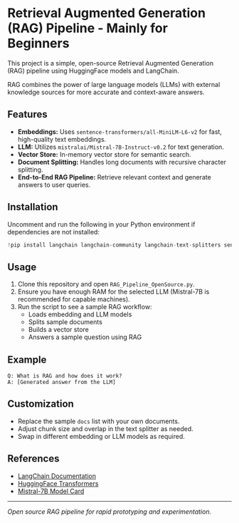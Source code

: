 
# Retrieval Augmented Generation (RAG) Pipeline - Mainly for Beginners

This project is a simple, open-source Retrieval Augmented Generation (RAG) pipeline using HuggingFace models and LangChain. 

RAG combines the power of large language models (LLMs) with external knowledge sources for more accurate and context-aware answers.

## Features
- **Embeddings:** Uses `sentence-transformers/all-MiniLM-L6-v2` for fast, high-quality text embeddings.
- **LLM:** Utilizes `mistralai/Mistral-7B-Instruct-v0.2` for text generation.
- **Vector Store:** In-memory vector store for semantic search.
- **Document Splitting:** Handles long documents with recursive character splitting.
- **End-to-End RAG Pipeline:** Retrieve relevant context and generate answers to user queries.

## Installation
Uncomment and run the following in your Python environment if dependencies are not installed:

```python
!pip install langchain langchain-community langchain-text-splitters sentence-transformers transformers
```

## Usage
1. Clone this repository and open `RAG_Pipeline_OpenSource.py`.
2. Ensure you have enough RAM for the selected LLM (Mistral-7B is recommended for capable machines).
3. Run the script to see a sample RAG workflow:
	- Loads embedding and LLM models
	- Splits sample documents
	- Builds a vector store
	- Answers a sample question using RAG

## Example
```
Q: What is RAG and how does it work?
A: [Generated answer from the LLM]
```

## Customization
- Replace the sample `docs` list with your own documents.
- Adjust chunk size and overlap in the text splitter as needed.
- Swap in different embedding or LLM models as required.

## References
- [LangChain Documentation](https://python.langchain.com/)
- [HuggingFace Transformers](https://huggingface.co/docs/transformers/index)
- [Mistral-7B Model Card](https://huggingface.co/mistralai/Mistral-7B-Instruct-v0.2)

---
*Open source RAG pipeline for rapid prototyping and experimentation.*
